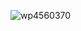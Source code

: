 ![wp4560370](https://user-images.githubusercontent.com/61098073/100294188-bbdd2700-2f64-11eb-8cf3-29815078521c.jpg)
